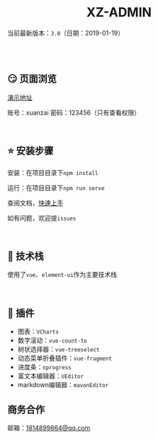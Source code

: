 <h1 align="center">XZ-ADMIN</h1>

当前最新版本：`3.0`（日期：2019-01-19）

<br/>
<br/>

## :smirk: 页面浏览 

[演示地址](https://xzadmin.xuanzai.top)

账号：xuanzai
密码：123456（只有查看权限）

<br/>

## :star: 安装步骤

安装：在项目目录下`npm install`

运行：在项目目录下`npm run serve`

查阅文档，[快速上手](http://xzadmin-docs.xuanzai.top)

如有问题，欢迎提`issues`

<br/>


## :sparkling_heart: 技术栈
使用了`vue`、`element-ui`作为主要技术栈

<br/>

## :electric_plug: 插件

+ 图表：`VCharts`
+ 数字滚动：`vue-count-to`
+ 树状选择器：`vue-treeselect`
+ 动态菜单折叠插件：`vue-fragment`
+ 进度条：`nprogress`
+ 富文本编辑器：`UEditor`
+ markdown编辑器：`mavonEditor`


## 商务合作

邮箱：1814899864@qq.com

